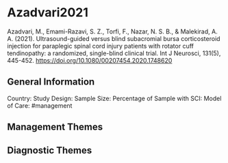 # Azadvari2021
Azadvari, M., Emami-Razavi, S. Z., Torfi, F., Nazar, N. S. B., & Malekirad, A. A. (2021). Ultrasound-guided versus blind subacromial bursa corticosteroid injection for paraplegic spinal cord injury patients with rotator cuff tendinopathy: a randomized, single-blind clinical trial. Int J Neurosci, 131(5), 445-452. https://doi.org/10.1080/00207454.2020.1748620 

## General Information
Country: 
Study Design: 
Sample Size: 
Percentage of Sample with SCI:
Model of Care: #management 

## Management Themes


## Diagnostic Themes
